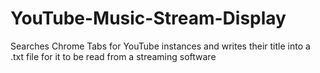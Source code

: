 # YouTube-Music-Stream-Display
Searches Chrome Tabs for YouTube instances and writes their title into a .txt file for it to be read from a streaming software

